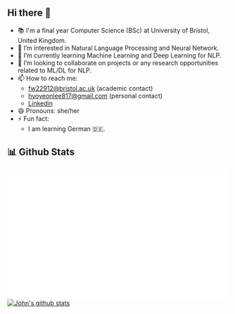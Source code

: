 ## Hi there 👋
- 📚 I'm a final year Computer Science (BSc) at University of Bristol, United Kingdom.
- 🔭 I’m interested in Natural Language Processing and Neural Network.
- 🌱 I’m currently learning Machine Learning and Deep Learning for NLP.
- 👯 I’m looking to collaborate on projects or any research opportunities related to ML/DL for NLP. 
- 📫 How to reach me:
  - fw22912@bristol.ac.uk (academic contact)
  - hyoyeonlee817@gmail.com (personal contact)
  - [Linkedin](https://www.linkedin.com/in/hyoyeon-lee/)
- 😄 Pronouns: she/her
- ⚡ Fun fact: 
  - I am learning German 🇩🇪.


## 📊 Github Stats
<!-- ![John's github stats trans overview](https://github.com/ArtemisDicoTiar/github-stats-transparent/blob/output/generated/overview.svg) -->
![John's github stats trans lang](https://github.com/fw22912/github-stats-transparent/blob/main/templates/languages.svg) [![John's github stats](https://github-readme-stats.vercel.app/api?username=fw22912&count_private=true&show_icons=true&theme=apprentice)](https://github.com/anuraghazra/github-readme-stats)

